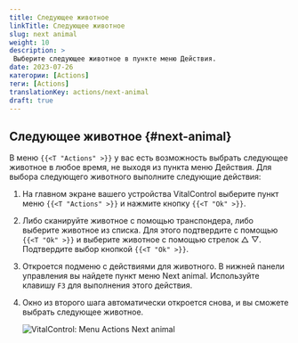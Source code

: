 ```yaml
---
title: Следующее животное
linkTitle: Следующее животное
slug: next animal
weight: 10
description: >
 Выберите следующее животное в пункте меню Действия.
date: 2023-07-26
категории: [Actions]
теги: [Actions]
translationKey: actions/next-animal
draft: true
---
```

## Следующее животное {#next-animal}

В меню `{{<T "Actions" >}}` у вас есть возможность выбрать следующее животное в любое время, не выходя из пункта меню Действия. Для выбора следующего животного выполните следующие действия:

1. На главном экране вашего устройства VitalControl выберите пункт меню `{{<T "Actions" >}}` и нажмите кнопку `{{<T "Ok" >}}`.

2. Либо сканируйте животное с помощью транспондера, либо выберите животное из списка. Для этого подтвердите с помощью `{{<T "Ok" >}}` и выберите животное с помощью стрелок △ ▽. Подтвердите выбор кнопкой `{{<T "Ok" >}}`.

3. Откроется подменю с действиями для животного. В нижней панели управления вы найдете пункт меню Next animal. Используйте клавишу `F3` для выполнения этого действия.

4. Окно из второго шага автоматически откроется снова, и вы сможете выбрать следующее животное.

    ![VitalControl: Menu Actions Next animal](../images/nextanimal.png "Выберите следующее животное")
    
